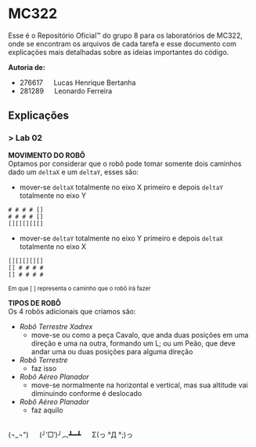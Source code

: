 # **MC322**
Esse é o Repositório Oficial™ do grupo 8 para os laboratórios de MC322, onde se encontram os arquivos de cada tarefa e esse documento com explicações mais detalhadas sobre as ideias importantes do código.<br/>

**Autoria de:**
- 276617 &emsp; Lucas Henrique Bertanha     
- 281289 &emsp; Leonardo Ferreira

## **Explicações**
### **> Lab 02**
**MOVIMENTO DO ROBÔ**<br/>
Optamos por considerar que o robô pode tomar somente dois caminhos dado um `deltaX` e um `deltaY`, esses são:
- mover-se `deltaX` totalmente no eixo X primeiro e depois `deltaY` totalmente no eixo Y
```
# # # # []
# # # # []
[][][][][]
```
- mover-se `deltaY` totalmente no eixo Y primeiro e depois `deltaX` totalmente no eixo X
```
[][][][][]
[] # # # #
[] # # # #
```
<sup>Em que [ ] representa o caminho que o robô irá fazer</sup>

**TIPOS DE ROBÔ**<br/>
Os 4 robôs adicionais que criamos são:
- *Robô Terrestre Xadrex*
    - move-se ou como a peça Cavalo, que anda duas posições em uma direção e uma na outra, formando um L; ou um Peão, que deve andar uma ou duas posições para alguma direção
- *Robô Terrestre*
    - faz isso
- *Robô Aéreo Planador*
    - move-se normalmente na horizontal e vertical, mas sua altitude vai diminuindo conforme é deslocado
- *Robô Aéreo Planador*
    - faz aquilo

<br/>
(¬_¬") &emsp; (╯‵□′)╯︵┻━┻ &emsp; Σ(っ °Д °;)っ